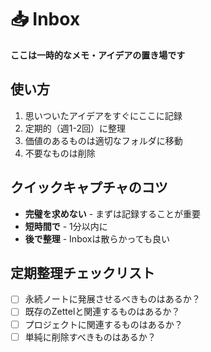 # 📥 Inbox

**ここは一時的なメモ・アイデアの置き場です**

## 使い方
1. 思いついたアイデアをすぐにここに記録
2. 定期的（週1-2回）に整理
3. 価値のあるものは適切なフォルダに移動
4. 不要なものは削除

## クイックキャプチャのコツ
- **完璧を求めない** - まずは記録することが重要
- **短時間で** - 1分以内に
- **後で整理** - Inboxは散らかっても良い

## 定期整理チェックリスト
- [ ] 永続ノートに発展させるべきものはあるか？
- [ ] 既存のZettelと関連するものはあるか？
- [ ] プロジェクトに関連するものはあるか？
- [ ] 単純に削除すべきものはあるか？